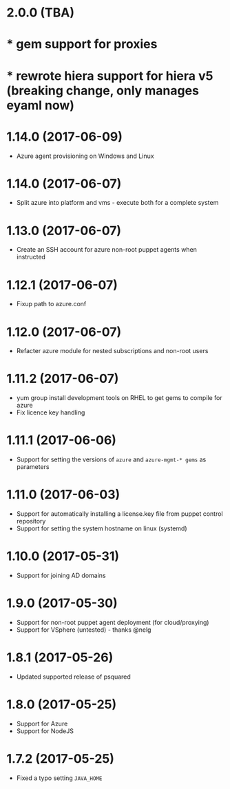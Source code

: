 # 2.0.0 (TBA)
# * gem support for proxies
# * rewrote hiera support for hiera v5 (breaking change, only manages eyaml now)

# 1.14.0 (2017-06-09)
* Azure agent provisioning on Windows and Linux

# 1.14.0 (2017-06-07)
* Split azure into platform and vms - execute both for a complete system

# 1.13.0 (2017-06-07)
* Create an SSH account for azure non-root puppet agents when instructed

# 1.12.1 (2017-06-07)
* Fixup path to azure.conf

# 1.12.0 (2017-06-07)
* Refacter azure module for nested subscriptions and non-root users

# 1.11.2 (2017-06-07)
* yum group install development tools on RHEL to get gems to compile for azure
* Fix licence key handling

# 1.11.1 (2017-06-06)
* Support for setting the versions of `azure` and `azure-mgmt-* gems` as parameters

# 1.11.0 (2017-06-03)
* Support for automatically installing a license.key file from puppet control repository
* Support for setting the system hostname on linux (systemd)

# 1.10.0 (2017-05-31)
* Support for joining AD domains

# 1.9.0 (2017-05-30)
* Support for non-root puppet agent deployment (for cloud/proxying)
* Support for VSphere (untested) - thanks @nelg

# 1.8.1 (2017-05-26)
* Updated supported release of psquared

# 1.8.0 (2017-05-25)
* Support for Azure
* Support for NodeJS

# 1.7.2 (2017-05-25)
* Fixed a typo setting `JAVA_HOME`
